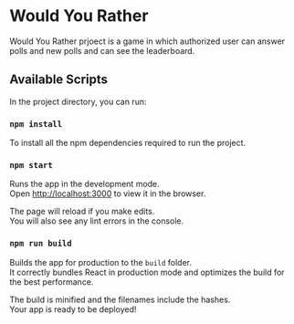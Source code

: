 <h1> Would You Rather </h1>
Would You Rather prjoect is a game in which authorized user can answer polls and new polls and can see the leaderboard.

## Available Scripts

In the project directory, you can run:

### `npm install`

To install all the npm dependencies required to run the project.

### `npm start`

Runs the app in the development mode.<br />
Open [http://localhost:3000](http://localhost:3000) to view it in the browser.

The page will reload if you make edits.<br />
You will also see any lint errors in the console.


### `npm run build`

Builds the app for production to the `build` folder.<br />
It correctly bundles React in production mode and optimizes the build for the best performance.

The build is minified and the filenames include the hashes.<br />
Your app is ready to be deployed!
